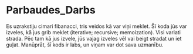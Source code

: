 # Parbaudes_Darbs
Es uzrakstiju cimari fibanacci, tris veidos kā var viņi meklet.
Šī koda jūs var izveles, kā jus grib meklet (iterative; recursive; memoization). Visi variati strada. Pēc tam kā jus izvele, jūs vajag izveles vēl vai beigt stradat un iet guļat.
Manūprāt, šī kods ir labs, un viņam var dot sava uzmanību.
